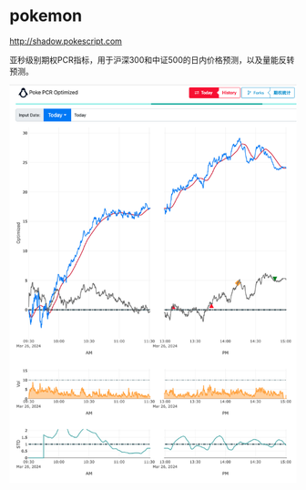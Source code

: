 # pokemon

http://shadow.pokescript.com

亚秒级别期权PCR指标，用于沪深300和中证500的日内价格预测，以及量能反转预测。

![Image text](static/readme01.jpg)
